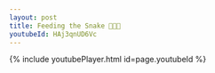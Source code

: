 ```yaml
---
layout: post
title: Feeding the Snake 🐍🐍🐍
youtubeId: HAj3qnUD6Vc
---
```



{% include youtubePlayer.html id=page.youtubeId %}


